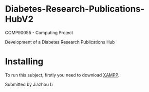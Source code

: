 # Diabetes-Research-Publications-HubV2

COMP90055 - Computing Project

Development of a Diabetes Research Publications Hub

<b><h1>Installing</h1></b>

To run this subject, firstly you need to download [XAMPP](https://www.apachefriends.org/download.html).

Submitted by Jiazhou Li
